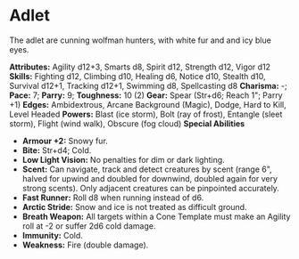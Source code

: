 # Adlet

The adlet are cunning wolfman hunters, with white fur and and icy
blue eyes.

**Attributes:** Agility d12+3, Smarts d8, Spirit d12, Strength d12,
Vigor d12
**Skills:** Fighting d12, Climbing d10, Healing d6, Notice d10, Stealth
d10, Survival d12+1, Tracking d12+1, Swimming d8, Spellcasting d8
**Charisma:** -; **Pace:** 7; **Parry:** 9; **Toughness:** 10 (2)
**Gear:** Spear (Str+d6; Reach 1"; Parry +1)
**Edges:** Ambidextrous, Arcane Background (Magic), Dodge, Hard to Kill,
Level Headed
**Powers:** Blast (ice storm), Bolt (ray of frost), Entangle (sleet
storm), Flight (wind walk), Obscure (fog cloud)
**Special Abilities**

- **Armour +2:** Snowy fur.
- **Bite:** Str+d4; Cold.
- **Low Light Vision:** No penalties for dim or dark lighting.
- **Scent:** Can navigate, track and detect creatures by scent (range
6", halved for upwind and doubled for downwind, doubled again for very
strong scents). Only adjacent creatures can be pinpointed accurately.
- **Fast Runner:** Roll d8 when running instead of d6.
- **Arctic Stride:** Snow and ice is not treated as difficult ground.
- **Breath Weapon:** All targets within a Cone Template must make an
Agility roll at -2 or suffer 2d6 cold damage.
- **Immunity:** Cold.
- **Weakness:** Fire (double damage).
